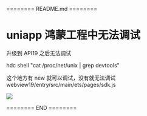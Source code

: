 ======== README.md ========

# uniapp 鸿蒙工程中无法调试

升级到 API19 之后无法调试

hdc shell "cat /proc/net/unix | grep devtools"

这个地方有 new 就可以调试，没有就无法调试  webview19/entry/src/main/ets/pages/sdk.js

![](https://yuhepicgo.oss-cn-beijing.aliyuncs.com/20250807150434047.png)

======== END ========
